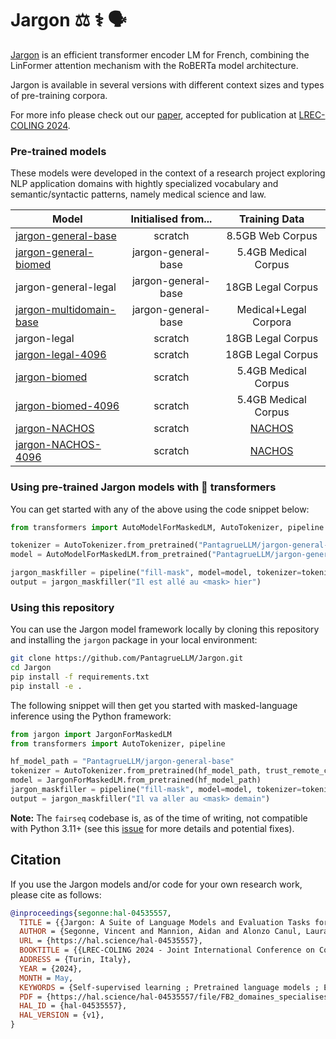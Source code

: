 # Jargon ⚖️  ⚕️  🗣️

[Jargon](https://hal.science/hal-04535557/file/FB2_domaines_specialises_LREC_COLING24.pdf) is an efficient transformer encoder LM for French, combining the LinFormer attention mechanism with the RoBERTa model architecture.

Jargon is available in several versions with different context sizes and types of pre-training corpora.

For more info please check out our [paper](https://hal.science/hal-04535557/file/FB2_domaines_specialises_LREC_COLING24.pdf), accepted for publication at [LREC-COLING 2024](https://lrec-coling-2024.org/list-of-accepted-papers/).


### Pre-trained models

These models were developed in the context of a research project exploring NLP application domains with hightly specialized vocabulary and semantic/syntactic patterns, namely medical science and law.

| **Model**                                                                           | **Initialised from...** |**Training Data**|
|-------------------------------------------------------------------------------------|:-----------------------:|:----------------:|
| [jargon-general-base](https://huggingface.co/PantagrueLLM/jargon-general-base)        |         scratch         |8.5GB Web Corpus|
| [jargon-general-biomed](https://huggingface.co/PantagrueLLM/jargon-general-biomed)    |   jargon-general-base   |5.4GB Medical Corpus|
| jargon-general-legal                                                                |   jargon-general-base   |18GB Legal Corpus
| [jargon-multidomain-base](https://huggingface.co/PantagrueLLM/jargon-multidomain-base) |   jargon-general-base   |Medical+Legal Corpora|
| jargon-legal                                                                        |         scratch         |18GB Legal Corpus|
| [jargon-legal-4096](https://huggingface.co/PantagrueLLM/jargon-legal-4096)   |         scratch         |18GB Legal Corpus|
| [jargon-biomed](https://huggingface.co/PantagrueLLM/jargon-biomed)                    |         scratch         |5.4GB Medical Corpus|
| [jargon-biomed-4096](https://huggingface.co/PantagrueLLM/jargon-biomed-4096)          |         scratch         |5.4GB Medical Corpus|
| [jargon-NACHOS](https://huggingface.co/PantagrueLLM/jargon-NACHOS)                    |         scratch         |[NACHOS](https://drbert.univ-avignon.fr/)|
| [jargon-NACHOS-4096](https://huggingface.co/PantagrueLLM/jargon-NACHOS-4096)        |         scratch         |[NACHOS](https://drbert.univ-avignon.fr/)|


### Using pre-trained Jargon models with 🤗 transformers

You can get started with any of the above using the code snippet below:

```python
from transformers import AutoModelForMaskedLM, AutoTokenizer, pipeline

tokenizer = AutoTokenizer.from_pretrained("PantagrueLLM/jargon-general-base", trust_remote_code=True)
model = AutoModelForMaskedLM.from_pretrained("PantagrueLLM/jargon-general-base", trust_remote_code=True)

jargon_maskfiller = pipeline("fill-mask", model=model, tokenizer=tokenizer)
output = jargon_maskfiller("Il est allé au <mask> hier")
```

### Using this repository

You can use the Jargon model framework locally by cloning this repository and installing the `jargon` package in your local environment:
```bash
git clone https://github.com/PantagrueLLM/Jargon.git
cd Jargon
pip install -f requirements.txt
pip install -e .
```

The following snippet will then get you started with masked-language inference using the Python framework:
```python
from jargon import JargonForMaskedLM
from transformers import AutoTokenizer, pipeline

hf_model_path = "PantagrueLLM/jargon-general-base"
tokenizer = AutoTokenizer.from_pretrained(hf_model_path, trust_remote_code=True)
model = JargonForMaskedLM.from_pretrained(hf_model_path)
jargon_maskfiller = pipeline("fill-mask", model=model, tokenizer=tokenizer)
output = jargon_maskfiller("Il va aller au <mask> demain")
```

**Note:** The `fairseq` codebase is, as of the time of writing, not compatible with Python 3.11+ (see this [issue](https://github.com/facebookresearch/fairseq/issues/5012) for more details and potential fixes).


## Citation

If you use the Jargon models and/or code for your own research work, please cite as follows:

```bibtex
@inproceedings{segonne:hal-04535557,
  TITLE = {{Jargon: A Suite of Language Models and Evaluation Tasks for French Specialized Domains}},
  AUTHOR = {Segonne, Vincent and Mannion, Aidan and Alonzo Canul, Laura Cristina and Audibert, Alexandre and Liu, Xingyu and Macaire, C{\'e}cile and Pupier, Adrien and Zhou, Yongxin and Aguiar, Mathilde and Herron, Felix and Norr{\'e}, Magali and Amini, Massih-Reza and Bouillon, Pierrette and Eshkol-Taravella, Iris and Esperan{\c c}a-Rodier, Emmanuelle and Fran{\c c}ois, Thomas and Goeuriot, Lorraine and Goulian, J{\'e}r{\^o}me and Lafourcade, Mathieu and Lecouteux, Benjamin and Portet, Fran{\c c}ois and Ringeval, Fabien and Vandeghinste, Vincent and Coavoux, Maximin and Dinarelli, Marco and Schwab, Didier},
  URL = {https://hal.science/hal-04535557},
  BOOKTITLE = {{LREC-COLING 2024 - Joint International Conference on Computational Linguistics, Language Resources and Evaluation}},
  ADDRESS = {Turin, Italy},
  YEAR = {2024},
  MONTH = May,
  KEYWORDS = {Self-supervised learning ; Pretrained language models ; Evaluation benchmark ; Biomedical document processing ; Legal document processing ; Speech transcription},
  PDF = {https://hal.science/hal-04535557/file/FB2_domaines_specialises_LREC_COLING24.pdf},
  HAL_ID = {hal-04535557},
  HAL_VERSION = {v1},
}
```